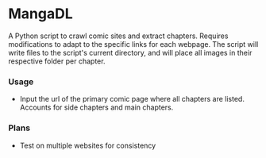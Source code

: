 # MangaDL
A Python script to crawl comic sites and extract chapters. Requires modifications to adapt to the specific links for each webpage. The script will write files to the script's current directory, and will place all images in their respective folder per chapter.

### Usage

* Input the url of the primary comic page where all chapters are listed. Accounts for side chapters and main chapters.

### Plans

* Test on multiple websites for consistency
